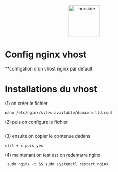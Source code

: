 <p align="center"><img src="https://www.nginx.com/wp-content/uploads/2018/08/NGINX-logo-rgb-large.png" width="100" alt="norsiide"></p>

# Config nginx vhost

**configation d'un vhost nginx par default


# Installations du vhost

(1) on créer le fichier 

```
nano /etc/nginx/sites-available/domaine.tld.conf
```

(2) puis on configure le fichier
 
```
```
(3) ensuite on copier le contenue dedans
 
```
ctrl + x puis yes 
```

(4) maintenant on test est on redemarre nginx
 
```
 sudo nginx -t && sudo systemctl restart nginx
```
